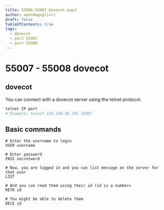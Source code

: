 ```yaml
---
title: 55006-55007 Dovecot pop3
author: amandaguglieri
draft: false
TableOfContents: true
tags:
  - dovecot
  - port 55007
  - port 55008
---
```


# 55007 - 55008 dovecot

## dovecot

You can connect with a dovecot server using the telnet protocol.

```bash
telnet IP port
# Example: telnet 192.168.56.101 55007
```


## Basic commands

```
# Enter the username to login
USER username

# Enter password
PASS secretword

# Now, you are logged in and you can list message on the server for that user
LIST

# And you can read them using their id (id is a number=
RETR id

# You might be able to delete them
DELE id
```


